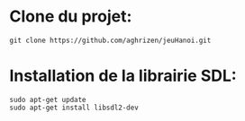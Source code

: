 # Clone du projet: 
```
git clone https://github.com/aghrizen/jeuHanoi.git
```
# Installation de la librairie SDL:
```
sudo apt-get update
sudo apt-get install libsdl2-dev
```
